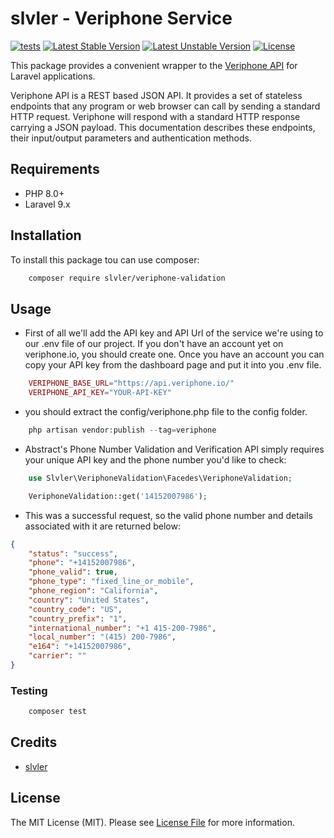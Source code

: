 # slvler - Veriphone Service


[![tests](https://github.com/slvler/veriphone-service/actions/workflows/tests.yml/badge.svg)](https://github.com/slvler/veriphone-service/actions/workflows/tests.yml)
[![Latest Stable Version](http://poser.pugx.org/slvler/veriphone-validation/v)](https://packagist.org/packages/slvler/veriphone-validation) 
[![Latest Unstable Version](http://poser.pugx.org/slvler/veriphone-validation/v/unstable)](https://packagist.org/packages/slvler/veriphone-validation) 
[![License](http://poser.pugx.org/slvler/veriphone-validation/license)](https://packagist.org/packages/slvler/veriphone-validation) 


This package provides a convenient wrapper to the [Veriphone API](https://veriphone.io/docs/v2)  for Laravel applications.

Veriphone API is a REST based JSON API. It provides a set of stateless endpoints that any program or web browser can call by sending a standard HTTP request.
Veriphone will respond with a standard HTTP response carrying a JSON payload. 
This documentation describes these endpoints, their input/output parameters and authentication methods.


## Requirements

- PHP 8.0+
- Laravel 9.x


 


## Installation

To install this package tou can use composer:

```bash
    composer require slvler/veriphone-validation
```
## Usage

- First of all we'll add the API key and API Url of the service we're using to our .env file of our project. If you don't have an account yet on veriphone.io, you should create one. Once you have an account you can copy your API key from the dashboard page and put it into you .env file.


```php
    VERIPHONE_BASE_URL="https://api.veriphone.io/"
    VERIPHONE_API_KEY="YOUR-API-KEY"
```


- you should extract the config/veriphone.php file to the config folder.

```php
    php artisan vendor:publish --tag=veriphone
```

- Abstract's Phone Number Validation and Verification API simply requires your unique API key and the phone number you'd like to check:

```php
    use Slvler\VeriphoneValidation\Facedes\VeriphoneValidation;

    VeriphoneValidation::get('14152007986');
```

- This was a successful request, so the valid phone number and details associated with it are returned below:

```json
{
    "status": "success",
    "phone": "+14152007986",
    "phone_valid": true,
    "phone_type": "fixed_line_or_mobile",
    "phone_region": "California",
    "country": "United States",
    "country_code": "US",
    "country_prefix": "1",
    "international_number": "+1 415-200-7986",
    "local_number": "(415) 200-7986",
    "e164": "+14152007986",
    "carrier": ""
}
```


### Testing

```bash
    composer test
```

## Credits

-   [slvler](https://github.com/slvler)


## License

The MIT License (MIT). Please see [License File](https://github.com/slvler/veriphone-service/blob/main/LICENSE.md) for more information.
